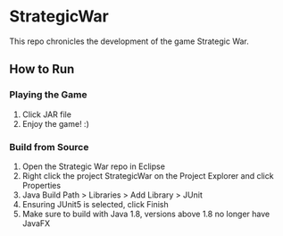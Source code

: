 # StrategicWar
This repo chronicles the development of the game Strategic War.

## How to Run

### Playing the Game
1) Click JAR file
2) Enjoy the game! :)

### Build from Source

1) Open the Strategic War repo in Eclipse
2) Right click the project StrategicWar on the Project Explorer and click Properties
22) Java Build Path > Libraries > Add Library > JUnit
3) Ensuring JUnit5 is selected, click Finish
4) Make sure to build with Java 1.8, versions above 1.8 no longer have JavaFX
